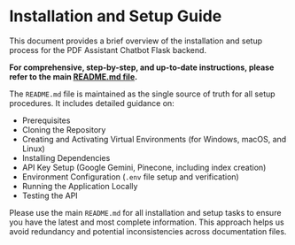 # Installation and Setup Guide

This document provides a brief overview of the installation and setup process for the PDF Assistant Chatbot Flask backend.

**For comprehensive, step-by-step, and up-to-date instructions, please refer to the main [README.md file](../README.md).**

The `README.md` file is maintained as the single source of truth for all setup procedures. It includes detailed guidance on:

-   Prerequisites
-   Cloning the Repository
-   Creating and Activating Virtual Environments (for Windows, macOS, and Linux)
-   Installing Dependencies
-   API Key Setup (Google Gemini, Pinecone, including index creation)
-   Environment Configuration (`.env` file setup and verification)
-   Running the Application Locally
-   Testing the API

Please use the main `README.md` for all installation and setup tasks to ensure you have the latest and most complete information. This approach helps us avoid redundancy and potential inconsistencies across documentation files.
